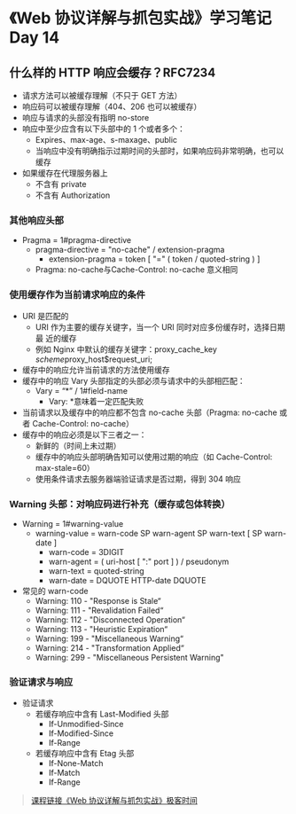 # 《Web 协议详解与抓包实战》学习笔记 Day 14

## 什么样的 HTTP 响应会缓存？RFC7234

* 请求方法可以被缓存理解（不只于 GET 方法）
* 响应码可以被缓存理解（404、206 也可以被缓存）
* 响应与请求的头部没有指明 no-store
* 响应中至少应含有以下头部中的 1 个或者多个：
  - Expires、max-age、s-maxage、public
  - 当响应中没有明确指示过期时间的头部时，如果响应码非常明确，也可以缓存
* 如果缓存在代理服务器上
  - 不含有 private
  - 不含有 Authorization

### 其他响应头部

* Pragma = 1#pragma-directive
  - pragma-directive = "no-cache" / extension-pragma
    - extension-pragma = token [ "=" ( token / quoted-string ) ]
  - Pragma: no-cache与Cache-Control: no-cache 意义相同

### 使用缓存作为当前请求响应的条件

* URI 是匹配的
  - URI 作为主要的缓存关键字，当一个 URI 同时对应多份缓存时，选择日期最 近的缓存
  - 例如 Nginx 中默认的缓存关键字：proxy_cache_key $scheme$proxy_host$request_uri;
* 缓存中的响应允许当前请求的方法使用缓存
* 缓存中的响应 Vary 头部指定的头部必须与请求中的头部相匹配：
  - Vary = “*” / 1#field-name
    - Vary: *意味着一定匹配失败
* 当前请求以及缓存中的响应都不包含 no-cache 头部（Pragma: no-cache 或者 Cache-Control: no-cache）
* 缓存中的响应必须是以下三者之一：
  - 新鲜的（时间上未过期）
  - 缓存中的响应头部明确告知可以使用过期的响应（如 Cache-Control: max-stale=60）
  - 使用条件请求去服务器端验证请求是否过期，得到 304 响应

### Warning 头部：对响应码进行补充（缓存或包体转换）

* Warning = 1#warning-value
  - warning-value = warn-code SP warn-agent SP warn-text [ SP warn-date ]
    - warn-code = 3DIGIT
    - warn-agent = ( uri-host [ ":" port ] ) / pseudonym
    - warn-text = quoted-string
    - warn-date = DQUOTE HTTP-date DQUOTE
* 常见的 warn-code
  - Warning: 110 - "Response is Stale“
  - Warning: 111 - "Revalidation Failed“
  - Warning: 112 - "Disconnected Operation“
  - Warning: 113 - "Heuristic Expiration“
  - Warning: 199 - "Miscellaneous Warning“
  - Warning: 214 - "Transformation Applied“
  - Warning: 299 - "Miscellaneous Persistent Warning"

### 验证请求与响应
* 验证请求
  - 若缓存响应中含有 Last-Modified 头部
    - If-Unmodified-Since
    - If-Modified-Since
    - If-Range
  - 若缓存响应中含有 Etag 头部
    - If-None-Match
    - If-Match
    - If-Range

> [课程链接《Web 协议详解与抓包实战》极客时间](http://gk.link/a/11UWp)
